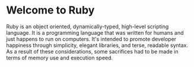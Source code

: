 # Welcome to Ruby

Ruby is an object oriented, dynamically-typed, high-level scripting language. It is a programming language that was written for humans and just happens to run on computers. It's intended to promote developer happiness through simplicity, elegant libraries, and terse, readable syntax. As a result of these considerations, some sacrifices had to be made in terms of memory use and execution speed.

